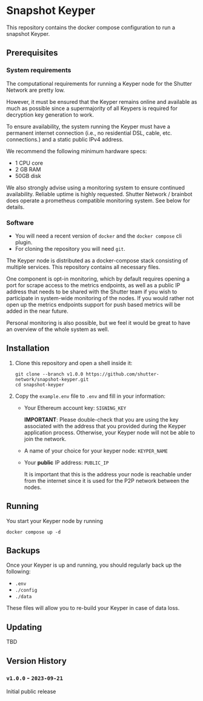# Snapshot Keyper

This repository contains the docker compose configuration to run a snapshot Keyper.

## Prerequisites


### System requirements

The computational requirements for running a Keyper node for the Shutter Network are pretty low.

However, it must be ensured that the Keyper remains online and available as much as possible since a supermajority of all Keypers is required for decryption key generation to work.

To ensure availability, the system running the Keyper must have a permanent internet connection (i.e., no residential DSL, cable, etc. connections.) and a static public IPv4 address.

We recommend the following minimum hardware specs:

- 1 CPU core
- 2 GB RAM
- 50GB disk

We also strongly advise using a monitoring system to ensure continued availability. Reliable uptime is highly requested.
Shutter Network / brainbot does operate a prometheus compatible monitoring system. See below for details.

### Software

- You will need a recent version of `docker` and the `docker compose` cli plugin. 
- For cloning the repository you will need `git`.

The Keyper node is distributed as a docker-compose stack consisting of multiple services. This repository contains all necessary files.

One component is opt-in monitoring, which by default requires opening a port for scrape access to the metrics endpoints, 
as well as a public IP address that needs to be shared with the Shutter team if you wish to participate in system-wide 
monitoring of the nodes.
If you would rather not open up the metrics endpoints support for push based metrics will be added in the near future. 

Personal monitoring is also possible, but we feel it would be great to have an overview of the whole system as well.


## Installation

1. Clone this repository and open a shell inside it:

   ```shell
   git clone --branch v1.0.0 https://github.com/shutter-network/snapshot-keyper.git
   cd snapshot-keyper
   ```

2. Copy the `example.env` file to `.env` and fill in your information:
   - Your Ethereum account key: `SIGNING_KEY`
     
     **IMPORTANT**: Please double-check that you are using the key associated with the address that you provided during the Keyper application process. Otherwise, your Keyper node will not be able to join the network.
   - A name of your choice for your keyper node: `KEYPER_NAME`
   - Your **public** IP address: `PUBLIC_IP`

     It is important that this is the address your node is reachable under from the internet since it is used for the P2P network between the nodes.

## Running

You start your Keyper node by running

```
docker compose up -d
```

## Backups

Once your Keyper is up and running, you should regularly back up the following:

- `.env`
- `./config`
- `./data`

These files will allow you to re-build your Keyper in case of data loss.

## Updating

TBD

## Version History

### `v1.0.0` - `2023-09-21`

Initial public release
